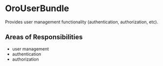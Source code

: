 OroUserBundle
=============

Provides user management functionality (authentication, authorization, etc).


Areas of Responsibilities
----------------------------------

- user management
- authentication
- authorization